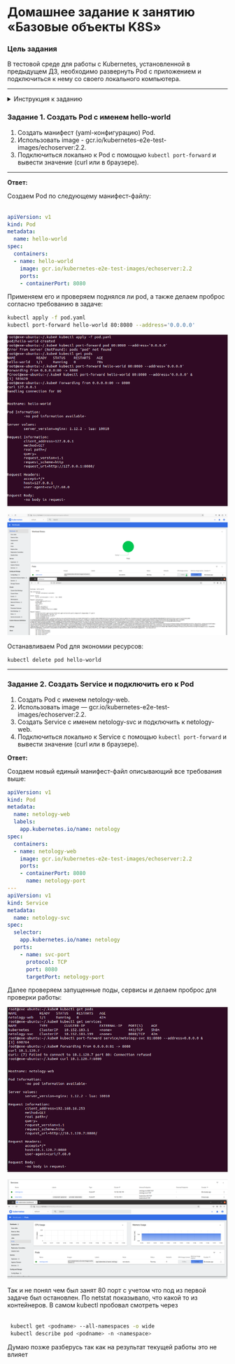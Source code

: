 # Домашнее задание к занятию «Базовые объекты K8S»

### Цель задания

В тестовой среде для работы с Kubernetes, установленной в предыдущем ДЗ, необходимо развернуть Pod с приложением и подключиться к нему со своего локального компьютера. 

------
<details>
  <summary>Инструкция к заданию</summary>

### Чеклист готовности к домашнему заданию

1. Установленное k8s-решение (например, MicroK8S).
2. Установленный локальный kubectl.
3. Редактор YAML-файлов с подключенным Git-репозиторием.

------

### Инструменты и дополнительные материалы, которые пригодятся для выполнения задания

1. Описание [Pod](https://kubernetes.io/docs/concepts/workloads/pods/) и примеры манифестов.
2. Описание [Service](https://kubernetes.io/docs/concepts/services-networking/service/).

------

</details>


### Задание 1. Создать Pod с именем hello-world

1. Создать манифест (yaml-конфигурацию) Pod.
2. Использовать image - gcr.io/kubernetes-e2e-test-images/echoserver:2.2.
3. Подключиться локально к Pod с помощью `kubectl port-forward` и вывести значение (curl или в браузере).

------

**Ответ:**<br>

Создаем Pod по следующему манифест-файлу:<br>
```yaml

apiVersion: v1
kind: Pod
metadata:
  name: hello-world
spec:
  containers:
  - name: hello-world
    image: gcr.io/kubernetes-e2e-test-images/echoserver:2.2
    ports:
    - containerPort: 8080

```

Применяем его и проверяем поднялся ли pod, а также делаем проброс согласно требованию в задаче:<br>
```bash
kubectl apply -f pod.yaml
kubectl port-forward hello-world 80:8080 --address='0.0.0.0'
```


<p align="center">
  <img src="./screenshots/01_kubectl_pod_console.png">
</p>

<p align="center">
  <img src="./screenshots/02_kubectl_pod.png">
</p>


Останавливаем Pod для экономии ресурсов:<br>
```bash
kubectl delete pod hello-world
```

------

### Задание 2. Создать Service и подключить его к Pod

1. Создать Pod с именем netology-web.
2. Использовать image — gcr.io/kubernetes-e2e-test-images/echoserver:2.2.
3. Создать Service с именем netology-svc и подключить к netology-web.
4. Подключиться локально к Service с помощью `kubectl port-forward` и вывести значение (curl или в браузере).

**Ответ:**<br>

Создаем новый единый манифест-файл описывающий все требования выше:<br>

```yaml
apiVersion: v1
kind: Pod
metadata:
  name: netology-web
  labels:
    app.kubernetes.io/name: netology
spec:
  containers:
  - name: netology-web
    image: gcr.io/kubernetes-e2e-test-images/echoserver:2.2
    ports:
    - containerPort: 8080
      name: netology-port
---
apiVersion: v1
kind: Service
metadata:
  name: netology-svc
spec:
  selector:
    app.kubernetes.io/name: netology
  ports:
    - name: svc-port
      protocol: TCP
      port: 8080
      targetPort: netology-port

```

Далее проверяем запущенные поды, сервисы и делаем проброс для проверки работы:

<p align="center">
  <img src="./screenshots/03_kubectl_podservice.png">
</p>

<p align="center">
  <img src="./screenshots/04_kubectl_web.png">
</p>



Так и не понял чем был занят 80 порт с учетом что под из первой задаче был остановлен. По netstat показывало, что какой то из контейнеров. 
В самом kubectl пробовал смотреть через<br>

```bash

 kubectl get <podname> --all-namespaces -o wide 
 kubectl describe pod <podname> -n <namespace>

```

Думаю позже разберусь так как на результат текущей работы это не влияет


